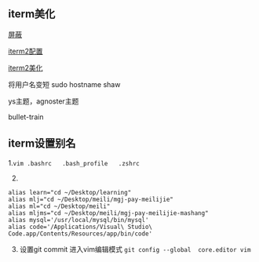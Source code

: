 ## iterm美化

[屏蔽](https://blog.csdn.net/z3512498/article/details/51245853)

[iterm2配置](https://www.cnblogs.com/xishuai/p/mac-iterm2.html)

[iterm2美化](https://www.jianshu.com/p/7de00c73a2bb)

将用户名变短
sudo hostname shaw

ys主题，agnoster主题

bullet-train



## iterm设置别名
1.`vim .bashrc   .bash_profile   .zshrc`

2.

```
alias learn="cd ~/Desktop/learning"
alias mlj="cd ~/Desktop/meili/mgj-pay-meilijie"
alias ml="cd ~/Desktop/meili"
alias mljms="cd ~/Desktop/meili/mgj-pay-meilijie-mashang"
alias mysql='/usr/local/mysql/bin/mysql'
alias code='/Applications/Visual\ Studio\ Code.app/Contents/Resources/app/bin/code'
```


3. 设置git commit 进入vim编辑模式
`git config --global  core.editor vim`


